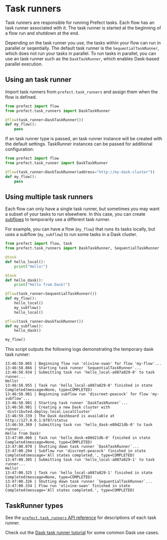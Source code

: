 # Task runners

Task runners are responsible for running Prefect tasks. Each flow has an task runner associated with it. The task runner is started at the beginning of a flow run and shutdown at the end.

Depending on the task runner you use, the tasks within your flow can run in parallel or seqentially. The default task runner is the `SequentialTaskRunner`, which does not run your tasks in parallel. To run tasks in parallel, you can use an task runner such as the `DaskTaskRunner`, which enables Dask-based parallel execution.

## Using an task runner

Import task runners from `prefect.task_runners` and assign them when the flow is defined.

```python hl_lines="4"
from prefect import flow
from prefect.task_runners import DaskTaskRunner

@flow(task_runner=DaskTaskRunner())
def my_flow():
    pass
```

If an task runner type is passed, an task runner instance will be created with the default settings. TaskRunner instances can be passed for additional configuration:


```python hl_lines="4"
from prefect import flow
from prefect.task_runner import DaskTaskRunner

@flow(task_runner=DaskTaskRunner(address="http://my-dask-cluster"))
def my_flow():
    pass
```

## Using multiple task runners

Each flow can only have a single task runner, but sometimes you may want a subset of your tasks to run elsewhere. In this case, you can create [subflows](/concepts/flows/#subflows) to temporarily use a different task runner.

For example, you can have a flow (`my_flow`) that runs its tasks locally, but uses a subflow (`my_subflow`) to run some tasks in a Dask cluster.

```python
from prefect import flow, task
from prefect.task_runners import DaskTaskRunner, SequentialTaskRunner

@task
def hello_local():
    print("Hello!")

@task
def hello_dask():
    print("Hello from Dask!")

@flow(task_runner=SequentialTaskRunner())
def my_flow():
    hello_local()
    my_subflow()
    hello_local()

@flow(task_runner=DaskTaskRunner())
def my_subflow():
    hello_dask()

my_flow()
```

This script outputs the following logs demonstrating the temporary dask task runner:

```text hl_lines="7"
13:46:58.865 | Beginning flow run 'olivine-swan' for flow 'my-flow'...
13:46:58.866 | Starting task runner `SequentialTaskRunner`...
13:46:58.934 | Submitting task run 'hello_local-a087a829-0' to task runner...
Hello!
13:46:58.955 | Task run 'hello_local-a087a829-0' finished in state Completed(message=None, type=COMPLETED)
13:46:58.981 | Beginning subflow run 'discreet-peacock' for flow 'my-subflow'...
13:46:58.981 | Starting task runner `DaskTaskRunner`...
13:46:58.981 | Creating a new Dask cluster with `distributed.deploy.local.LocalCluster`
13:46:59.339 | The Dask dashboard is available at http://127.0.0.1:8787/status
13:46:59.369 | Submitting task run 'hello_dask-e80d21db-0' to task runner...
Hello from Dask!
13:47:00.066 | Task run 'hello_dask-e80d21db-0' finished in state Completed(message=None, type=COMPLETED)
13:47:00.070 | Shutting down task runner `DaskTaskRunner`...
13:47:00.294 | Subflow run 'discreet-peacock' finished in state Completed(message='All states completed.', type=COMPLETED)
13:47:00.305 | Submitting task run 'hello_local-a087a829-1' to task runner...
Hello!
13:47:00.325 | Task run 'hello_local-a087a829-1' finished in state Completed(message=None, type=COMPLETED)
13:47:00.326 | Shutting down task runner `SequentialTaskRunner`...
13:47:00.334 | Flow run 'olivine-swan' finished in state Completed(message='All states completed.', type=COMPLETED)
```

## TaskRunner types

See the [`prefect.task_runners` API reference](/api-ref/prefect/task-runners/) for descriptions of each task runner.

Check out the [Dask task runner tutorial](/tutorials/dask-task-runner/) for some common Dask use cases.
